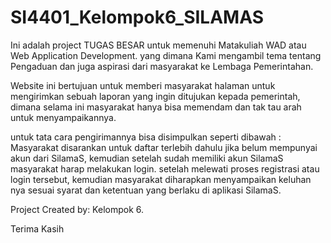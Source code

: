 # SI4401_Kelompok6_SILAMAS

Ini adalah project TUGAS BESAR untuk memenuhi Matakuliah WAD atau Web Application Development. yang dimana Kami mengambil tema tentang Pengaduan dan juga aspirasi dari masyarakat ke Lembaga Pemerintahan.

Website ini bertujuan untuk memberi masyarakat halaman untuk mengirimkan sebuah laporan yang ingin ditujukan kepada pemerintah, dimana selama ini masyarakat hanya bisa memendam dan tak tau arah untuk menyampaikannya.

untuk tata cara pengirimannya bisa disimpulkan seperti dibawah :
Masyarakat disarankan untuk daftar terlebih dahulu jika belum mempunyai akun dari SilamaS, kemudian setelah sudah memiliki akun SilamaS masyarakat harap melakukan login. setelah melewati proses registrasi atau login tersebut, kemudian masyarakat diharapkan menyampaikan keluhan nya sesuai syarat dan ketentuan yang berlaku di aplikasi SilamaS.

Project Created by: Kelompok 6.

Terima Kasih